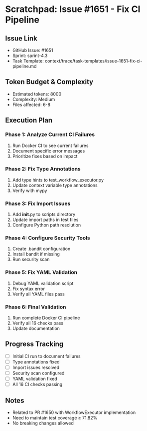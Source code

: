 # Scratchpad: Issue #1651 - Fix CI Pipeline

## Issue Link
- GitHub Issue: #1651
- Sprint: sprint-4.3
- Task Template: context/trace/task-templates/issue-1651-fix-ci-pipeline.md

## Token Budget & Complexity
- Estimated tokens: 8000
- Complexity: Medium
- Files affected: 6-8

## Execution Plan

### Phase 1: Analyze Current CI Failures
1. Run Docker CI to see current failures
2. Document specific error messages
3. Prioritize fixes based on impact

### Phase 2: Fix Type Annotations
1. Add type hints to test_workflow_executor.py
2. Update context variable type annotations
3. Verify with mypy

### Phase 3: Fix Import Issues
1. Add __init__.py to scripts directory
2. Update import paths in test files
3. Configure Python path resolution

### Phase 4: Configure Security Tools
1. Create .bandit configuration
2. Install bandit if missing
3. Run security scan

### Phase 5: Fix YAML Validation
1. Debug YAML validation script
2. Fix syntax error
3. Verify all YAML files pass

### Phase 6: Final Validation
1. Run complete Docker CI pipeline
2. Verify all 16 checks pass
3. Update documentation

## Progress Tracking
- [ ] Initial CI run to document failures
- [ ] Type annotations fixed
- [ ] Import issues resolved
- [ ] Security scan configured
- [ ] YAML validation fixed
- [ ] All 16 CI checks passing

## Notes
- Related to PR #1650 with WorkflowExecutor implementation
- Need to maintain test coverage ≥ 71.82%
- No breaking changes allowed
